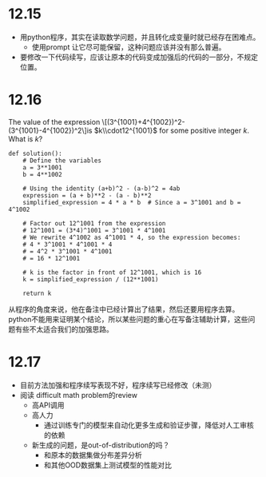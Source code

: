 # 12.15
- 用python程序，其实在读取数学问题，并且转化成变量时就已经存在困难点。
  - 使用prompt 让它尽可能保留，这种问题应该并没有那么普遍。
- 要修改一下代码续写，应该让原本的代码变成加强后的代码的一部分，不规定位置。
  
# 12.16
The value of the expression  \\[(3^{1001}+4^{1002})^2-(3^{1001}-4^{1002})^2\\]is $k\\cdot12^{1001}$ for some positive integer $k$. What is $k$?
```
def solution():
    # Define the variables
    a = 3**1001
    b = 4**1002
    
    # Using the identity (a+b)^2 - (a-b)^2 = 4ab
    expression = (a + b)**2 - (a - b)**2
    simplified_expression = 4 * a * b  # Since a = 3^1001 and b = 4^1002
    
    # Factor out 12^1001 from the expression
    # 12^1001 = (3*4)^1001 = 3^1001 * 4^1001
    # We rewrite 4^1002 as 4^1001 * 4, so the expression becomes:
    # 4 * 3^1001 * 4^1001 * 4
    # = 4^2 * 3^1001 * 4^1001
    # = 16 * 12^1001
    
    # k is the factor in front of 12^1001, which is 16
    k = simplified_expression / (12**1001)
    
    return k
```
从程序的角度来说，他在备注中已经计算出了结果，然后还要用程序去算。
python不能用来证明某个结论，所以某些问题的重心在写备注辅助计算，这些问题有些不太适合我们的加强思路。
# 12.17
- 目前方法加强和程序续写表现不好，程序续写已经修改（未测）
- 阅读 difficult math problem的review
  - 高API调用
  - 高人力
    - 通过训练专门的模型来自动化更多生成和验证步骤，降低对人工审核的依赖
  - 新生成的问题，是out-of-distribution的吗？
    - 和原本的数据集做分布差异分析
    - 和其他OOD数据集上测试模型的性能对比